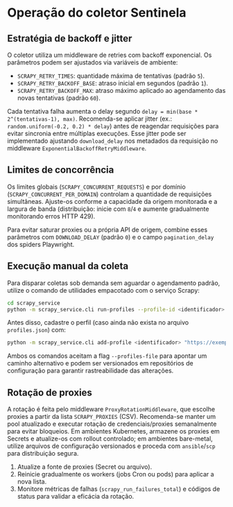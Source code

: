 # Operação do coletor Sentinela

## Estratégia de backoff e jitter

O coletor utiliza um middleware de retries com backoff exponencial. Os parâmetros
podem ser ajustados via variáveis de ambiente:

- `SCRAPY_RETRY_TIMES`: quantidade máxima de tentativas (padrão `5`).
- `SCRAPY_RETRY_BACKOFF_BASE`: atraso inicial em segundos (padrão `1`).
- `SCRAPY_RETRY_BACKOFF_MAX`: atraso máximo aplicado ao agendamento das novas
  tentativas (padrão `60`).

Cada tentativa falha aumenta o delay segundo `delay = min(base * 2^(tentativas-1), max)`.
Recomenda-se aplicar jitter (ex.: `random.uniform(-0.2, 0.2) * delay`) antes de
reagendar requisições para evitar sincronia entre múltiplas execuções. Esse jitter
pode ser implementado ajustando `download_delay` nos metadados da requisição no
middleware `ExponentialBackoffRetryMiddleware`.

## Limites de concorrência

Os limites globais (`SCRAPY_CONCURRENT_REQUESTS`) e por domínio
(`SCRAPY_CONCURRENT_PER_DOMAIN`) controlam a quantidade de requisições simultâneas.
Ajuste-os conforme a capacidade da origem monitorada e a largura de banda
(distribuição: inicie com `8`/`4` e aumente gradualmente monitorando erros HTTP 429).

Para evitar saturar proxies ou a própria API de origem, combine esses parâmetros com
`DOWNLOAD_DELAY` (padrão `0`) e o campo `pagination_delay` dos spiders Playwright.

## Execução manual da coleta

Para disparar coletas sob demanda sem aguardar o agendamento padrão, utilize o
comando de utilidades empacotado com o serviço Scrapy:

```bash
cd scrapy_service
python -m scrapy_service.cli run-profiles --profile-id <identificador>
```

Antes disso, cadastre o perfil (caso ainda não exista no arquivo
`profiles.json`) com:

```bash
python -m scrapy_service.cli add-profile <identificador> "https://exemplo.com/perfil"
```

Ambos os comandos aceitam a flag `--profiles-file` para apontar um caminho
alternativo e podem ser versionados em repositórios de configuração para
garantir rastreabilidade das alterações.

## Rotação de proxies

A rotação é feita pelo middleware `ProxyRotationMiddleware`, que escolhe proxies a
partir da lista `SCRAPY_PROXIES` (CSV). Recomenda-se manter um pool atualizado e
executar rotação de credenciais/proxies semanalmente para evitar bloqueios. Em
ambientes Kubernetes, armazene os proxies em Secrets e atualize-os com rollout
controlado; em ambientes bare-metal, utilize arquivos de configuração versionados e
proceda com `ansible`/`scp` para distribuição segura.

1. Atualize a fonte de proxies (Secret ou arquivo).
2. Reinicie gradualmente os workers (jobs Cron ou pods) para aplicar a nova lista.
3. Monitore métricas de falhas (`scrapy_run_failures_total`) e códigos de status para
   validar a eficácia da rotação.
